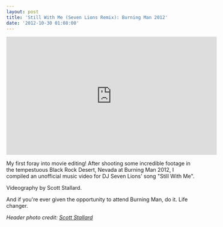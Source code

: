```yaml
---
layout: post
title: 'Still With Me (Seven Lions Remix): Burning Man 2012'
date: '2012-10-30 01:08:00'
---
```


<iframe width="560" height="315" src="https://www.youtube.com/embed/5lmmuoQYRYU" frameborder="0" allowfullscreen></iframe>

My first foray into movie editing! After shooting some incredible footage in the tempestuous Black Rock Desert, Nevada at Burning Man 2012, I compiled an unofficial music video for DJ Seven Lions' song "Still With Me".

Videography by Scott Stallard.

And if you're ever given the opportunity to attend Burning Man, do it. Life changer.

*Header photo credit: [Scott Stallard](http://scottstallard.com/expedition/burning-man-2012)*
